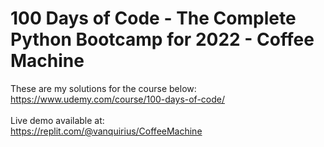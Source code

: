 # 100 Days of Code - The Complete Python Bootcamp for 2022 - Coffee Machine

These are my solutions for the course below:<br>
https://www.udemy.com/course/100-days-of-code/<br>
<br>
Live demo available at:<br>
https://replit.com/@vanquirius/CoffeeMachine<br>
